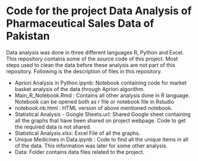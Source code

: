 # Code for the project Data Analysis of Pharmaceutical Sales Data of Pakistan
Data analysis was done in three different languages R, Python and Excel. This repository contains some of the source code of 
this project. Most steps used to clean the data before these analysis are not part of this repository. Following is the description of files in this repository.
  
- Apriori Analysis in Python.ipynb: Notebook containing code for market basket analysis of the data through Apriori algorithm.
- Main_R_Notebook.Rmd : Contains all other analysis done in R language. Notebook can be opened both as r file or notebook file in Rstudio
- notebook.nb.html : HTML version of above mentioned notebook.
- Statistical Analysis - Google Sheets.url: Shared Google sheet containing all the graphs that have been shared on project webpage. Code to get the required data is not shared.
- Statistical Analysis.xlsx: Excel File of all the graphs. 
- Unique Medicines in Data.ipynb : Code to find all the unique items in all of the data. This information was later for some other analysis.
- Data: Folder contains data files related to the project. 